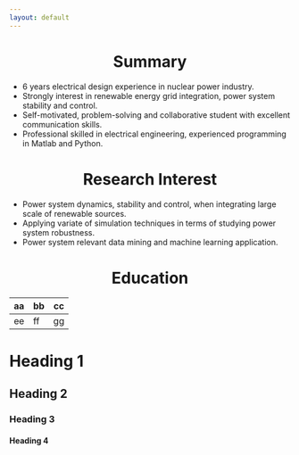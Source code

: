 ```yaml
---
layout: default
---
```


<h1 align=center> Summary</h1>

- 6 years electrical design experience in nuclear power industry. 
- Strongly interest in renewable energy grid integration, power system stability and control.
- Self-motivated, problem-solving and collaborative student with excellent communication skills.
- Professional skilled in electrical engineering, experienced programming in Matlab and Python. 

<h1 align=center> Research Interest</h1>

- Power system dynamics, stability and control, when integrating large scale of renewable sources.
- Applying variate of simulation techniques in terms of studying power system robustness.
- Power system relevant data mining and machine learning application.
  
<h1 align=center> Education</h1>

aa|bb|cc
--|--|--
ee|ff|gg 


# Heading 1
## Heading 2
### Heading 3
#### Heading 4
